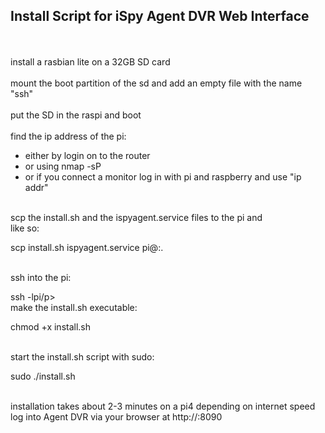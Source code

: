 <h2>Install Script for iSpy Agent DVR Web Interface</h2>
<br/><br/>
install a rasbian lite on a 32GB SD card<br/>
<br/>
mount the boot partition of the sd and add an empty file with the name "ssh"<br/>
<br/>
put the SD in the raspi and boot<br/>
<br/>
find the ip address of the pi:<br/>
<ul>
    <li> either by login on to the router </li>
    <li>  or using nmap -sP <network address> </li>
    <li> or if you connect a monitor log in with pi and raspberry and use "ip addr" </li>
</ul>
<br/>
scp the install.sh and the ispyagent.service files to the pi and<br/>
like so: <br/>
    <p>scp install.sh ispyagent.service pi@<ip address of pi>:.</p>
<br/>
ssh into the pi:<br/>
<p>ssh <ip address of pi> -lpi/p>
<br/>
make the install.sh executable:<br/>
    <p>chmod +x install.sh</p><br/>
start the install.sh script with sudo:<br/>
    <p>sudo ./install.sh</p><br/>
installation takes about 2-3 minutes on a pi4 depending on internet speed

<br/>
log into Agent DVR via your browser at http://<ip address of pi>:8090<br/>
